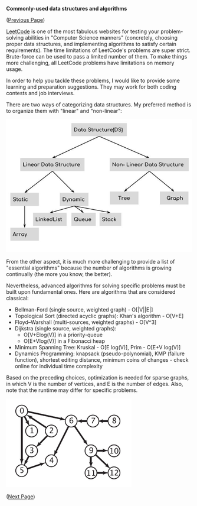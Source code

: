**Commonly-used data structures and algorithms**

([Previous Page](why-so-important.md))

[LeetCode](https://leetcode.com/) is one of the most fabulous websites for testing your problem-solving abilities in "Computer Science manners" (concretely, choosing proper data structures, and implementing algorithms to satisfy certain requirements). The time limitations of LeetCode's problems are super strict. Brute-force can be used to pass a limited number of them. To make things more challenging, all LeetCode problems have limitations on memory usage.

In order to help you tackle these problems, I would like to provide some learning and preparation suggestions. They may work for both coding contests and job interviews.

There are two ways of categorizing data structures. My preferred method is to organize them with "linear" and "non-linear":

![data_structures](./_img/DS_Classification.jpg)

From the other aspect, it is much more challenging to provide a list of "essential algorithms" because the number of algorithms is growing continually (the more you know, the better).

Nevertheless, advanced algorithms for solving specific problems must be built upon fundamental ones. Here are algorithms that are considered classical:
* Bellman-Ford (single source, weighted graph) - O[|V||E|]
* Topological Sort (directed acyclic graphs): Khan's algorithm - O[V+E]
* Floyd–Warshall (multi-sources, weighted graphs) - O[V^3]
* Dijkstra (single source, weighted graphs):
  - O[V+Elog(V)] in a priority-queue
  - O[E+Vlog(V)] in a Fibonacci heap
* Minimum Spanning Tree: Kruskal - O[E log(V)], Prim - O[E+V log(V)]
* Dynamics Programming: knapsack (pseudo-polynomial), KMP (failure function), shortest editing distance, minimum coins of changes - check online for individual time complexity

Based on the preceding choices, optimization is needed for sparse graphs, in which V is the number of vertices, and E is the number of edges. Also, note that the runtime may differ for specific problems.

![khans_algorithm](./_img/Topological_Sort.png)

([Next Page](text-books.md))

